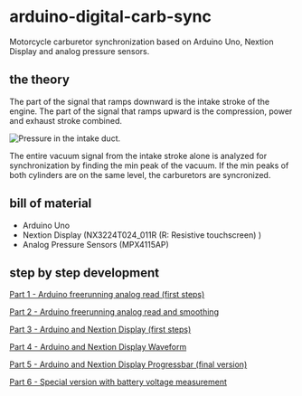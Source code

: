 # arduino-digital-carb-sync

Motorcycle carburetor synchronization based on Arduino Uno, Nextion Display and analog pressure sensors.

## the theory

The part of the signal that ramps downward is the intake stroke of the engine. The part of the signal that ramps upward is the compression, power and exhaust stroke combined.

![Pressure in the intake duct.](https://github.com/yz88/arduino-digital-carb-sync/blob/master/pressure-intake-duct.png)

The entire vacuum signal from the intake stroke alone is analyzed for synchronization by finding the min peak of the vacuum. If the min peaks of both cylinders are on the same level, the carburetors are syncronized.

## bill of material

* Arduino Uno
* Nextion Display (NX3224T024_011R (R: Resistive touchscreen) )
* Analog Pressure Sensors (MPX4115AP)

## step by step development

[Part 1 - Arduino freerunning analog read (first steps)](https://github.com/yz88/arduino-digital-carb-sync/blob/master/part1/)

[Part 2 - Arduino freerunning analog read and smoothing](https://github.com/yz88/arduino-digital-carb-sync/blob/master/part2/)

[Part 3 - Arduino and Nextion Display (first steps)](https://github.com/yz88/arduino-digital-carb-sync/blob/master/part3/)

[Part 4 - Arduino and Nextion Display Waveform](https://github.com/yz88/arduino-digital-carb-sync/blob/master/part4/)

[Part 5 - Arduino and Nextion Display Progressbar (final version)](https://github.com/yz88/arduino-digital-carb-sync/blob/master/part5/)

[Part 6 - Special version with battery voltage measurement](https://github.com/yz88/arduino-digital-carb-sync/blob/master/part6/)
